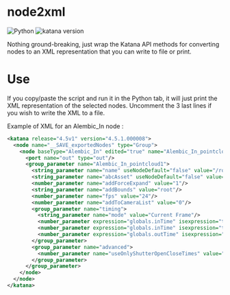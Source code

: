 # node2xml

![Python](https://img.shields.io/badge/Python-2+-4f4f4f?labelColor=FED142&logo=python)
![katana version](https://img.shields.io/badge/Katana-any-4f4f4f?labelColor=111111&logo=katana&logoColor=FCB123)

Nothing ground-breaking, just wrap the Katana API methods for converting nodes
to an XML representation that you can write to file or print.

# Use

If you copy/paste the script and run it in the Python tab, it will just print
the XML representation of the selected nodes.
Uncomment the 3 last lines if you wish to write the XML to a file.

Example of XML for an Alembic_In node :

```xml
<katana release="4.5v1" version="4.5.1.000008">
  <node name="__SAVE_exportedNodes" type="Group">
    <node baseType="Alembic_In" edited="true" name="Alembic_In_pointcloud1" ns_errorGlow="0.0" ns_fromContext="legacy" ns_viewState="2.0" selected="true" type="Alembic_In" x="-2048.0" y="880.0">
      <port name="out" type="out"/>
      <group_parameter name="Alembic_In_pointcloud1">
        <string_parameter name="name" useNodeDefault="false" value="/root/world/geo/asset/pointcloud"/>
        <string_parameter name="abcAsset" useNodeDefault="false" value="someparth/instancingDemo.pointcloud.0004.abc"/>
        <number_parameter name="addForceExpand" value="1"/>
        <string_parameter name="addBounds" value="root"/>
        <number_parameter name="fps" value="24"/>
        <number_parameter name="addToCameraList" value="0"/>
        <group_parameter name="timing">
          <string_parameter name="mode" value="Current Frame"/>
          <number_parameter expression="globals.inTime" isexpression="true" name="holdTime"/>
          <number_parameter expression="globals.inTime" isexpression="true" name="inTime"/>
          <number_parameter expression="globals.outTime" isexpression="true" name="outTime"/>
        </group_parameter>
        <group_parameter name="advanced">
          <number_parameter name="useOnlyShutterOpenCloseTimes" value="0"/>
        </group_parameter>
      </group_parameter>
    </node>
  </node>
</katana>
```